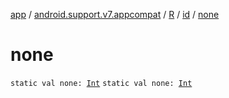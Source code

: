 [app](../../../index.md) / [android.support.v7.appcompat](../../index.md) / [R](../index.md) / [id](index.md) / [none](.)

# none

`static val none: `[`Int`](https://kotlinlang.org/api/latest/jvm/stdlib/kotlin/-int/index.html)
`static val none: `[`Int`](https://kotlinlang.org/api/latest/jvm/stdlib/kotlin/-int/index.html)